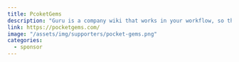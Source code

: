 ```yaml
---
title: PcoketGems
description: "Guru is a company wiki that works in your workflow, so the information you need to do your job is always at your fingertips."
link: https://pocketgems.com/
image: "/assets/img/supporters/pocket-gems.png"
categories:
  - sponsor
---
```

